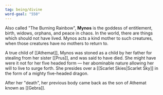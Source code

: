 ```yaml
---
tag: being/divine
word-goal: "550"
---
```

Also called "The Burning Rainbow", **Mynos** is the goddess of entitlement, birth, widows, orphans, and peace in chaos. In the world, there are things which should not have lived. Mynos acts a kind mother to such creatures, when those creatures have no mothers to return to.

A true child of [[Athemat]], Mynos was stoned as a child by her father for stealing from her sister [[Prus]], and was said to have died. She might have were it not for her five headed form — her abominable nature allowing her will to live to surge forth. She presides over a [[Scarlet Skies|Scarlet Sky]] in the form of a mighty five-headed dragon.

After her "death", her previous body came back as the son of Athemat known as [[Gebra]].